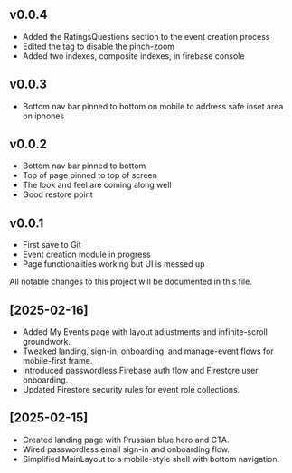 ## v0.0.4
- Added the RatingsQuestions section to the event creation process
- Edited the <meta> tag to disable the pinch-zoom 
- Added two indexes, composite indexes, in firebase console 

## v0.0.3
- Bottom nav bar pinned to bottom on mobile to address safe inset area on iphones

## v0.0.2
- Bottom nav bar pinned to bottom
- Top of page pinned to top of screen
- The look and feel are coming along well
- Good restore point  

## v0.0.1
- First save to Git
- Event creation module in progress
- Page functionalities working but UI is messed up

All notable changes to this project will be documented in this file.

## [2025-02-16]
- Added My Events page with layout adjustments and infinite-scroll groundwork.
- Tweaked landing, sign-in, onboarding, and manage-event flows for mobile-first frame.
- Introduced passwordless Firebase auth flow and Firestore user onboarding.
- Updated Firestore security rules for event role collections.

## [2025-02-15]
- Created landing page with Prussian blue hero and CTA.
- Wired passwordless email sign-in and onboarding flow.
- Simplified MainLayout to a mobile-style shell with bottom navigation.

